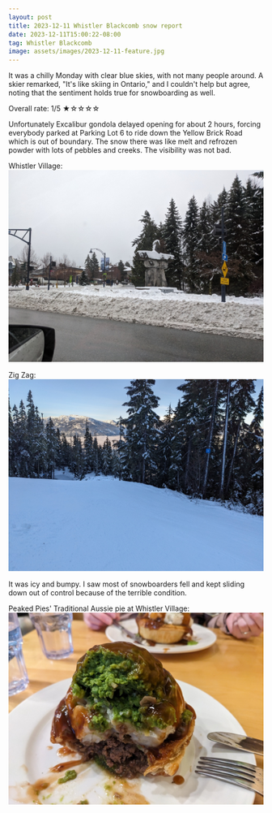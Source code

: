 ```yaml
---
layout: post
title: 2023-12-11 Whistler Blackcomb snow report
date: 2023-12-11T15:00:22-08:00
tag: Whistler Blackcomb
image: assets/images/2023-12-11-feature.jpg
---
```


It was a chilly Monday with clear blue skies, with not many people around. A skier remarked, "It's like skiing in Ontario," and I couldn't help but agree, noting that the sentiment holds true for snowboarding as well.

Overall rate: 1/5 ★☆☆☆☆

Unfortunately Excalibur gondola delayed opening for about 2 hours, forcing everybody parked at Parking Lot 6 to ride down the Yellow Brick Road which is out of boundary. The snow there was like melt and refrozen powder with lots of pebbles and creeks. The visibility was not bad.

Whistler Village:
![](/assets/images/2023-12-11-village.jpg)

Zig Zag:
![](/assets/images/2023-12-11-zig-zag.jpg)

It was icy and bumpy. I saw most of snowboarders fell and kept sliding down out of control because of the terrible condition.

Peaked Pies' Traditional Aussie pie at Whistler Village:
![](/assets/images/2023-12-11-peaked-pie-whistler-village.jpg)
